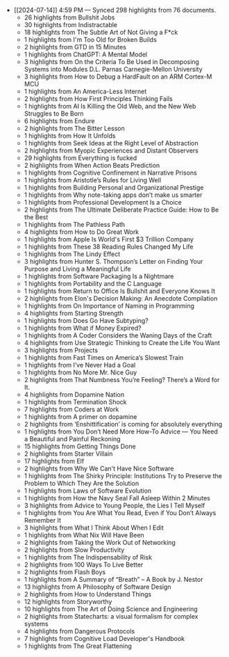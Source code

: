 - [[2024-07-14]] 4:59 PM — Synced 298 highlights from 76 documents.
    - 26 highlights from Bullshit Jobs
    - 30 highlights from Indistractable
    - 18 highlights from The Subtle Art of Not Giving a F*ck
    - 1 highlights from I'm Too Old for Broken Builds
    - 2 highlights from GTD in 15 Minutes
    - 1 highlights from ChatGPT: A Mental Model
    - 3 highlights from On the Criteria To Be Used in Decomposing Systems into Modules D.L. Parnas Carnegie-Mellon University
    - 3 highlights from How to Debug a HardFault on an ARM Cortex-M MCU
    - 1 highlights from An America-Less Internet
    - 2 highlights from How First Principles Thinking Fails
    - 1 highlights from AI Is Killing the Old Web, and the New Web Struggles to Be Born
    - 6 highlights from Endure
    - 2 highlights from The Bitter Lesson
    - 1 highlights from How It Unfolds
    - 1 highlights from Seek Ideas at the Right Level of Abstraction
    - 2 highlights from Myopic Experiences and Distant Observers
    - 29 highlights from Everything is fucked
    - 2 highlights from When Action Beats Prediction
    - 1 highlights from Cognitive Confinement in Narrative Prisons
    - 1 highlights from Aristotle’s Rules for Living Well
    - 1 highlights from Building Personal and Organizational Prestige
    - 1 highlights from Why note-taking apps don’t make us smarter
    - 1 highlights from Professional Development Is a Choice
    - 2 highlights from The Ultimate Deliberate Practice Guide: How to Be the Best
    - 1 highlights from The Pathless Path
    - 4 highlights from How to Do Great Work
    - 1 highlights from Apple Is World's First $3 Trillion Company
    - 1 highlights from These 38 Reading Rules Changed My Life
    - 1 highlights from The Lindy Effect
    - 3 highlights from Hunter S. Thompson’s Letter on Finding Your Purpose and Living a Meaningful Life
    - 1 highlights from Software Packaging Is a Nightmare
    - 1 highlights from Portability and the C Language
    - 1 highlights from Return to Office Is Bullshit and Everyone Knows It
    - 2 highlights from Elon's Decision Making: An Anecdote Compilation
    - 1 highlights from On Importance of Naming in Programming
    - 4 highlights from Starting Strength
    - 1 highlights from Does Go Have Subtyping?
    - 1 highlights from What if Money Expired?
    - 1 highlights from A Coder Considers the Waning Days of the Craft
    - 4 highlights from Use Strategic Thinking to Create the Life You Want
    - 3 highlights from Projects
    - 1 highlights from Fast Times on America’s Slowest Train
    - 1 highlights from I’ve Never Had a Goal
    - 1 highlights from No More Mr. Nice Guy
    - 2 highlights from That Numbness You’re Feeling? There’s a Word for It.
    - 4 highlights from Dopamine Nation
    - 1 highlights from Termination Shock
    - 7 highlights from Coders at Work
    - 1 highlights from A primer on dopamine
    - 2 highlights from ‘Enshittification’ is coming for absolutely everything
    - 1 highlights from You Don’t Need More How-To Advice — You Need a Beautiful and Painful Reckoning
    - 15 highlights from Getting Things Done
    - 2 highlights from Starter Villain
    - 17 highlights from Elf
    - 2 highlights from Why We Can't Have Nice Software
    - 1 highlights from The Shirky Principle: Institutions Try to Preserve the Problem to Which They Are the Solution
    - 1 highlights from Laws of Software Evolution
    - 1 highlights from How the Navy Seal Fall Asleep Within 2 Minutes
    - 3 highlights from Advice to Young People, the Lies I Tell Myself
    - 1 highlights from You Are What You Read, Even if You Don’t Always Remember It
    - 3 highlights from What I Think About When I Edit
    - 1 highlights from What Nix Will Have Been
    - 2 highlights from Taking the Work Out of Networking
    - 2 highlights from Slow Productivity
    - 1 highlights from The Indispensability of Risk
    - 2 highlights from 100 Ways To Live Better
    - 2 highlights from Flash Boys
    - 1 highlights from A Summary of “Breath” – A Book by J. Nestor
    - 13 highlights from A Philosophy of Software Design
    - 2 highlights from How to Understand Things
    - 12 highlights from Storyworthy
    - 10 highlights from The Art of Doing Science and Engineering
    - 2 highlights from Statecharts: a visual formalism for complex systems
    - 4 highlights from Dangerous Protocols
    - 7 highlights from Cognitive Load Developer's Handbook
    - 1 highlights from The Great Flattening

